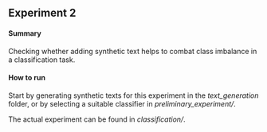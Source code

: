 ## Experiment 2

#### Summary
Checking whether adding synthetic text helps to combat class imbalance in a classification task.

#### How to run
Start by generating synthetic texts for this experiment in the *text_generation* folder, or by selecting a suitable classifier in *preliminary_experiment/*.

The actual experiment can be found in *classification/*.
